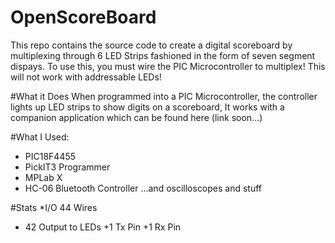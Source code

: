 # OpenScoreBoard
This repo contains the source code to create a digital scoreboard by multiplexing through 6 LED Strips fashioned in the form of seven segment dispays. To use this, you must wire the PIC Microcontroller to multiplex! This will not work with addressable LEDs!


#What it Does
When programmed into a PIC Microcontroller, the controller lights up LED strips to show digits on a scoreboard, It works with a companion application which can be found here (link soon...)


#What I Used:
* PIC18F4455
* PickIT3 Programmer
* MPLab X
* HC-06 Bluetooth Controller
...and oscilloscopes and stuff

#Stats
*I/O 44 Wires
+ 42 Output to LEDs
+1 Tx Pin
+1 Rx Pin
